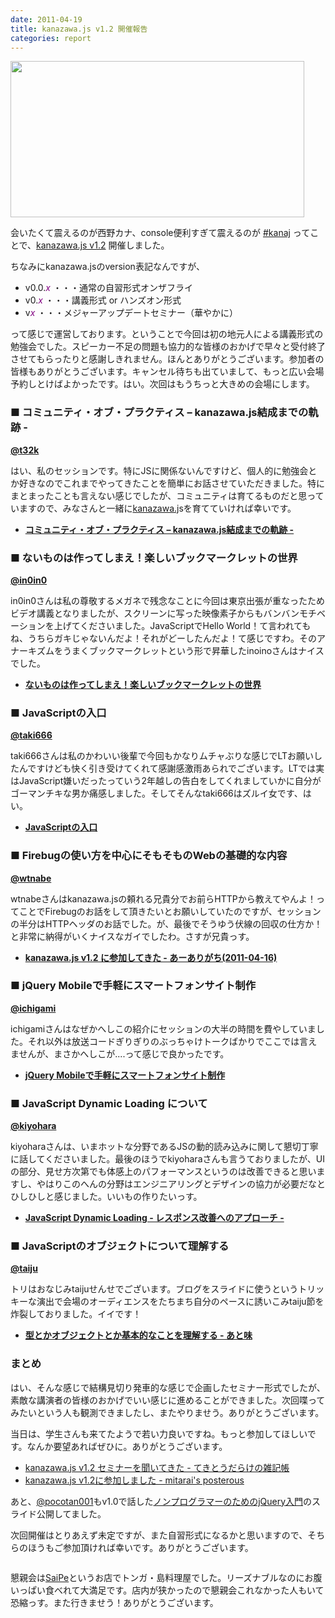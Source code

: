 ```yaml
---
date: 2011-04-19
title: kanazawa.js v1.2 開催報告
categories: report
---
```

<img class="fig" src="/static/blog/2011/04/01.jpg" alt="" width="470" height="250" />

会いたくて震えるのが西野カナ、console便利すぎて震えるのが <a href="http://twitter.com/#!/search?q=%23kanaj">#kanaj</a> ってことで、<a href="http://atnd.org/events/13312">kanazawa.js v1.2</a> 開催しました。

<!--more-->

ちなみにkanazawa.jsのversion表記なんですが、
<ul>
	<li>v0.0.<span style="color: #800080;"><em>x</em></span> ・・・通常の自習形式オンザフライ</li>
	<li>v0.<span style="color: #800080;"><em>x</em></span> ・・・講義形式 or ハンズオン形式</li>
	<li>v<span style="color: #800080;"><em>x</em></span> ・・・メジャーアップデートセミナー（華やかに）</li>
</ul>
って感じで運営しております。ということで今回は初の地元人による講義形式の勉強会でした。スピーカー不足の問題も協力的な皆様のおかげで早々と受付終了させてもらったりと感謝しきれません。ほんとありがとうございます。参加者の皆様もありがとうございます。キャンセル待ちも出ていまして、もっと広い会場予約しとけばよかったです。はい。次回はもうちっと大きめの会場にします。
<h3>■ コミュニティ・オブ・プラクティス – kanazawa.js結成までの軌跡 -</h3>
<strong><a href="http://twitter.com/t32k">@t32k</a></strong>

はい、私のセッションです。特にJSに関係ないんですけど、個人的に勉強会とか好きなのでこれまでやってきたことを簡単にお話させていただきました。特にまとまったことも言えない感じでしたが、コミュニティは育てるものだと思っていますので、みなさんと一緒に<a href="http://kanazawajs.tumblr.com/">kanazawa.j</a>sを育てていければ幸いです。
<ul>
	<li><strong><a href="http://t32k.me/mol/log/communities-of-practice/">コミュニティ・オブ・プラクティス – kanazawa.js結成までの軌跡 -</a></strong></li>
</ul>
<h3>■ ないものは作ってしまえ！楽しいブックマークレットの世界</h3>
<strong><a href="http://twitter.com/in0in0">@in0in0</a></strong>

in0in0さんは私の尊敬するメガネで残念なことに今回は東京出張が重なったためビデオ講義となりましたが、スクリーンに写った映像素子からもバンバンモチベーションを上げてくださいました。JavaScriptでHello World！て言われてもね、うちらガキじゃないんだよ！それがどーしたんだよ！て感じですわ。そのアナーキズムをうまくブックマークレットという形で昇華したinoinoさんはナイスでした。
<ul>
	<li><strong><a href="https://docs.google.com/present/view?id=0AdzV0iTDeLpoZGRkNXRkNzRfMTA1Z3EzOWh0Z24&amp;hl=ja">ないものは作ってしまえ！楽しいブックマークレットの世界</a></strong></li>
</ul>
<h3>■ JavaScriptの入口</h3>
<strong><a href="http://twitter.com/taki666">@taki666</a></strong>

taki666さんは私のかわいい後輩で今回もかなりムチャぶりな感じでLTお願いしたんですけども快く引き受けてくれて感謝感激雨あられでございます。LTでは実はJavaScript嫌いだったっていう2年越しの告白をしてくれましていかに自分がゴーマンチキな男か痛感しました。そしてそんなtaki666はズルイ女です、はい。
<ul>
	<li><strong><a href="http://www.slideshare.net/taki666/javascript-7665032">JavaScriptの入口</a></strong></li>
</ul>
<h3>■ Firebugの使い方を中心にそもそものWebの基礎的な内容</h3>
<strong> </strong><strong><a href="http://twitter.com/wtnabe">@wtnabe</a></strong>

wtnabeさんはkanazawa.jsの頼れる兄貴分でお前らHTTPから教えてやんよ！ってことでFirebugのお話をして頂きたいとお願いしていたのですが、セッションの半分はHTTPヘッダのお話でした。が、最後でそうゆう伏線の回収の仕方か！と非常に納得がいくナイスなガイでしたわ。さすが兄貴っす。
<ul>
	<li><strong><a href="http://aligach.net/diary/20110416.html#p01">kanazawa.js v1.2 に参加してきた - あーありがち(2011-04-16)</a></strong></li>
</ul>
<h3>■ jQuery Mobileで手軽にスマートフォンサイト制作</h3>
<strong><a href="http://twitter.com/ichigami">@ichigami</a></strong>

ichigamiさんはなぜかへしこの紹介にセッションの大半の時間を費やしていました。それ以外は放送コードぎりぎりのぶっちゃけトークばかりでここでは言えませんが、まさかへしこが....って感じで良かったです。
<ul>
	<li><strong><a href="http://www.slideshare.net/ICHIGAMI/jquery-mobile-7647253">jQuery Mobileで手軽にスマートフォンサイト制作</a></strong></li>
</ul>
<h3>■ JavaScript Dynamic Loading について</h3>
<strong><a href="http://twitter.com/kiyohara">@kiyohara</a></strong>

kiyoharaさんは、いまホットな分野であるJSの動的読み込みに関して懇切丁寧に話してくださいました。最後のほうでkiyoharaさんも言うておりましたが、UIの部分、見せ方次第でも体感上のパフォーマンスというのは改善できると思いますし、やはりこのへんの分野はエンジニアリングとデザインの協力が必要だなとひしひしと感じました。いいもの作りたいっす。
<ul>
	<li><strong><a href="https://docs.google.com/viewer?a=v&amp;pid=explorer&amp;chrome=true&amp;srcid=0B3yWBVwF5g2IN2UzMWRiNTctMzI1My00MDgzLTk1OGYtZGVmNjk5MWM1YmFi&amp;hl=ja">JavaScript Dynamic Loading - レスポンス改善へのアプローチ -</a></strong></li>
</ul>
<h3>■ JavaScriptのオブジェクトについて理解する</h3>
<strong><a href="http://twitter.com/taiju">@taiju</a></strong>

トリはおなじみtaijuせんせでございます。ブログをスライドに使うというトリッキーな演出で会場のオーディエンスをたちまち自分のペースに誘いこみtaiju節を炸裂しておりました。イイです！
<ul>
	<li><strong><a href="http://d.hatena.ne.jp/jdg/20110416/1302939377">型とかオブジェクトとか基本的なことを理解する - あと味</a></strong></li>
</ul>
<h3>まとめ</h3>
はい、そんな感じで結構見切り発車的な感じで企画したセミナー形式でしたが、素敵な講演者の皆様のおかげでいい感じに進めることができました。次回喋ってみたいという人も観測できましたし、またやりませう。ありがとうございます。

当日は、学生さんも来てたようで若い力良いですね。もっと参加してほしいです。なんか要望あればぜひに。ありがとうございます。
<ul>
	<li><a href="http://d.hatena.ne.jp/beta_chelsea/20110416/1302961628">kanazawa.js v1.2 セミナーを聞いてきた - てきとうだらけの雑記帳</a></li>
	<li><a href="http://mitarai.posterous.com/kanazawajs-v12-0">kanazawa.js v1.2に参加しました - mitarai's posterous</a></li>
</ul>
あと、<a href="http://twitter.com/#!/pocotan001">@pocotan001</a>もv1.0で話した<a href="http://www.slideshare.net/hayatomizuno/jquery-7665168 ">ノンプログラマーのためのjQuery入門</a>のスライド公開してました。

次回開催はとりあえず未定ですが、また自習形式になるかと思いますので、そちらのほうもご参加頂ければ幸いです。ありがとうございます。

<img class="fig" title="02" src="/static/blog/2011/04/02.jpg" alt="" />

懇親会は<a href="http://r.tabelog.com/ishikawa/A1701/A170101/17005709/">SaiPe</a>というお店でトンガ・島料理屋でした。リーズナブルなのにお腹いっぱい食べれて大満足です。店内が狭かったので懇親会これなかった人もいて恐縮っす。また行きませう！ありがとうございます。
